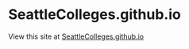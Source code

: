 # SeattleColleges.github.io

View this site at [SeattleColleges.github.io](SeattleColleges.github.io)
